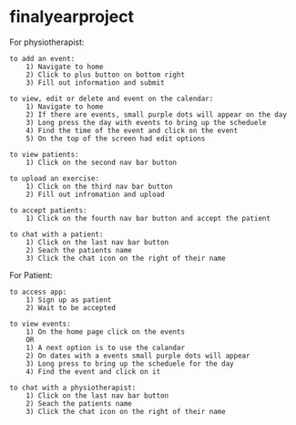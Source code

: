# finalyearproject

For physiotherapist: 

    to add an event:
        1) Navigate to home
        2) Click to plus button on bottom right
        3) Fill out information and submit

    to view, edit or delete and event on the calendar:
        1) Navigate to home
        2) If there are events, small purple dots will appear on the day
        3) Long press the day with events to bring up the scheduele
        4) Find the time of the event and click on the event
        5) On the top of the screen had edit options

    to view patients:
        1) Click on the second nav bar button
    
    to upload an exercise:
        1) Click on the third nav bar button
        2) Fill out infromation and upload

    to accept patients:
        1) Click on the fourth nav bar button and accept the patient

    to chat with a patient:
        1) Click on the last nav bar button
        2) Seach the patients name
        3) Click the chat icon on the right of their name

For Patient:

    to access app:
        1) Sign up as patient
        2) Wait to be accepted

    to view events:
        1) On the home page click on the events
        OR
        1) A next option is to use the calandar
        2) On dates with a events small purple dots will appear
        3) Long press to bring up the scheduele for the day
        4) Find the event and click on it
    
    to chat with a physiotherapist:
        1) Click on the last nav bar button
        2) Seach the patients name
        3) Click the chat icon on the right of their name



